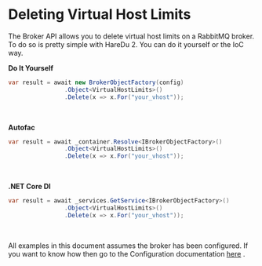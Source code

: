 # Deleting Virtual Host Limits

The Broker API allows you to delete virtual host limits on a RabbitMQ broker. To do so is pretty simple with HareDu 2. You can do it yourself or the IoC way.

**Do It Yourself**

```csharp
var result = await new BrokerObjectFactory(config)
                .Object<VirtualHostLimits>()
                .Delete(x => x.For("your_vhost"));
```
<br>

**Autofac**

```csharp
var result = await _container.Resolve<IBrokerObjectFactory>()
                .Object<VirtualHostLimits>()
                .Delete(x => x.For("your_vhost"));
```
<br>

**.NET Core DI**

```csharp
var result = await _services.GetService<IBrokerObjectFactory>()
                .Object<VirtualHostLimits>()
                .Delete(x => x.For("your_vhost"));
```
<br>

All examples in this document assumes the broker has been configured. If you want to know how then go to the Configuration documentation [here](https://github.com/ahives/HareDu2/blob/master/docs/configuration.md) .

